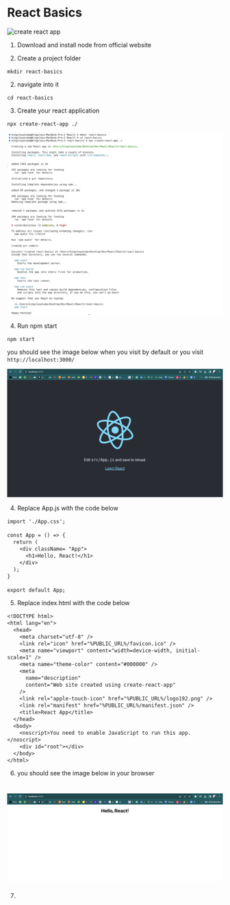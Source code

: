 # React Basics
![create react app](./img/1.png)

1. Download and install node from official website

2. Create a project folder

```
mkdir react-basics
```

2. navigate into it

```
cd react-basics
```

3. Create your react application

```
npx create-react-app ./
```

![create react app](./img/2.png)


4. Run npm start

```
npm start
```
you should see the image below when you visit by default or you visit `http://localhost:3000/`

![create react app](./img/3.png)

4. Replace App.js with the code below

```
import './App.css';

const App = () => {
  return (
    <div className= "App">
      <h1>Hello, React!</h1>
    </div>
  );
}

export default App;
```

5. Replace index.html with the code below

```
<!DOCTYPE html>
<html lang="en">
  <head>
    <meta charset="utf-8" />
    <link rel="icon" href="%PUBLIC_URL%/favicon.ico" />
    <meta name="viewport" content="width=device-width, initial-scale=1" />
    <meta name="theme-color" content="#000000" />
    <meta
      name="description"
      content="Web site created using create-react-app"
    />
    <link rel="apple-touch-icon" href="%PUBLIC_URL%/logo192.png" />
    <link rel="manifest" href="%PUBLIC_URL%/manifest.json" />
    <title>React App</title>
  </head>
  <body>
    <noscript>You need to enable JavaScript to run this app.</noscript>
    <div id="root"></div>
  </body>
</html>
```

6. you should see the image below in your browser

![create react app](./img/4.png)
==

7.
